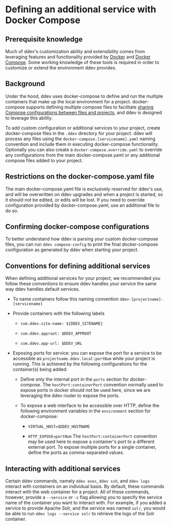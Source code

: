 <h1>Defining an additional service with Docker Compose</h1>

## Prerequisite knowledge

Much of ddev's customization ability and extensibility comes from leveraging features and functionality provided by [Docker](https://docs.docker.com/) and [Docker Compose](https://docs.docker.com/compose/overview/). Some working knowledge of these tools is required in order to customize or extend the environment ddev provides.

## Background

Under the hood, ddev uses docker-compose to define and run the multiple containers that make up the local environment for a project. docker-compose supports defining multiple compose files to facilitate [sharing Compose configurations between files and projects](https://docs.docker.com/compose/extends/), and ddev is designed to leverage this ability.

To add custom configuration or additional services to your project, create docker-compose files in the `.ddev` directory for your project. ddev will process any files using the `docker-compose.[servicename].yaml` naming convention and include them in executing docker-compose functionality. Optionally you can also create a `docker-compose.override.yaml` to override any configurations from the main docker-compose.yaml or any additional compose files added to your project.

## Restrictions on the docker-compose.yaml file

The main docker-compose.yaml file is exclusively reserved for ddev's use, and will be overwritten on ddev upgrades and when a project is started, so it should not be edited, or edits will be lost. If you need to override configuration provided by docker-compose.yaml, use an additional file to do so.

## Confirming docker-compose configurations

To better understand how ddev is parsing your custom docker-compose files, you can run `ddev compose-config` to print the final docker-compose configuration as generated by ddev when starting your project.

## Conventions for defining additional services

When defining additional services for your project, we recommended you follow these conventions to ensure ddev handles your service the same way ddev handles default services.

- To name containers follow this naming convention `ddev-[projectname]-[servicename]`

- Provide containers with the following labels

  - `com.ddev.site-name: ${DDEV_SITENAME}`

  - `com.ddev.approot: $DDEV_APPROOT`

  - `com.ddev.app-url: $DDEV_URL`

- Exposing ports for service: you can expose the port for a service to be accessible as `projectname.ddev.local:portNum` while your project is running. This is achieved by the following configurations for the container(s) being added:

  - Define only the internal port in the `ports` section for docker-compose. The `hostPort:containerPort` convention normally used to expose ports in docker should not be used here, since we are leveraging the ddev router to expose the ports.

  - To expose a web interface to be accessible over HTTP, define the following environment variables in the `environment` section for docker-compose:

    - `VIRTUAL_HOST=$DDEV_HOSTNAME`

    - `HTTP_EXPOSE=portNum` The `hostPort:containerPort` convention may be used here to expose a container's port to a different external port. To expose multiple ports for a single container, define the ports as comma-separated values.

## Interacting with additional services

Certain ddev commands, namely `ddev exec`, `ddev ssh`, and `ddev logs` interact with containers on an individual basis. By default, these commands interact with the web container for a project. All of these commands, however, provide a `--service` or `-s` flag allowing you to specify the service name of the container you want to interact with. For example, if you added a service to provide Apache Solr, and the service was named `solr`, you would be able to run `ddev logs --service solr` to retrieve the logs of the Solr container.
